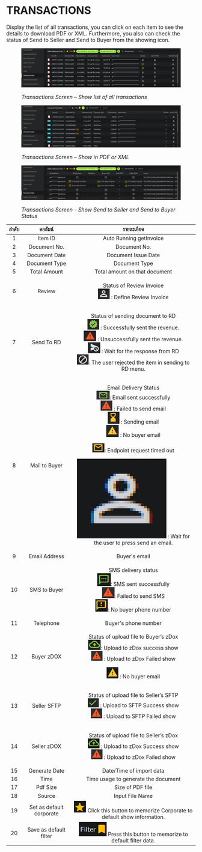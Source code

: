 # TRANSACTIONS

Display the list of all transactions, you can click on each item to see the details to download PDF or XML. Furthermore, you also can check the status of Send to Seller and Send to Buyer from the showing icon.

<figure><img src="../.gitbook/assets/image (66).png" alt=""><figcaption><p><em>Transactions Screen – Show list of all transactions</em></p></figcaption></figure>

<figure><img src="../.gitbook/assets/image (27).png" alt=""><figcaption><p><em>Transactions Screen – Show in PDF or XML</em></p></figcaption></figure>

<figure><img src="../.gitbook/assets/image (60).png" alt=""><figcaption><p><em>Transactions Screen - Show Send to Seller and Send to Buyer Status</em></p></figcaption></figure>

| ลำดับ |          คอลัมน์         |                                                                                                                                                                                                                                                                           รายละเอียด                                                                                                                                                                                                                                                                           |
| :---: | :----------------------: | :------------------------------------------------------------------------------------------------------------------------------------------------------------------------------------------------------------------------------------------------------------------------------------------------------------------------------------------------------------------------------------------------------------------------------------------------------------------------------------------------------------------------------------------------------------: |
|   1   |          Item ID         |                                                                                                                                                                                                                                                                     Auto Running getInvoice                                                                                                                                                                                                                                                                    |
|   2   |       Document No.       |                                                                                                                                                                                                                                                                          Document No.                                                                                                                                                                                                                                                                          |
|   3   |       Document Date      |                                                                                                                                                                                                                                                                       Document Issue Date                                                                                                                                                                                                                                                                      |
|   4   |       Document Type      |                                                                                                                                                                                                                                                                          Document Type                                                                                                                                                                                                                                                                         |
|   5   |       Total Amount       |                                                                                                                                                                                                                                                                  Total amount on that document                                                                                                                                                                                                                                                                 |
|   6   |          Review          |                                                                                                                                                                                                                         <p>Status of Review Invoice<br><img src="../.gitbook/assets/image (89).png" alt=""> : Define Review Invoice</p>                                                                                                                                                                                                                        |
|   7   |        Send To RD        |                                                                 <p>Status of sending document to RD<br><img src="../.gitbook/assets/image (16).png" alt=""> : Successfully sent the revenue.<br><img src="../.gitbook/assets/image (37).png" alt=""> : Unsuccessfully sent the revenue.<br><img src="../.gitbook/assets/image (79).png" alt=""> : Wait for the response from RD<br> <img src="../.gitbook/assets/image (49).png" alt="">: The user rejected the item in sending to RD menu.</p>                                                                |
|   8   |       Mail to Buyer      | <p>Email Delivery Status<br> <img src="../.gitbook/assets/image (38).png" alt="">: Email sent successfully<br><img src="../.gitbook/assets/image (65).png" alt=""> : Failed to send email<br><img src="../.gitbook/assets/image (24).png" alt=""> : Sending email<br><img src="../.gitbook/assets/image (42).png" alt=""> : No buyer email</p><p> <img src="../.gitbook/assets/image (29).png" alt="">: Endpoint request timed out</p><p><img src="../.gitbook/assets/image (53).png" alt="" data-size="line"> : Wait for the user to press send an email.</p> |
|   9   |       Email Address      |                                                                                                                                                                                                                                                                          Buyer's email                                                                                                                                                                                                                                                                         |
|   10  |       SMS to Buyer       |                                                                                                                                             <p>SMS delivery status<br> <img src="../.gitbook/assets/image (22).png" alt="">: SMS sent successfully<br> <img src="../.gitbook/assets/image (46).png" alt="">: Failed to send SMS<br> <img src="../.gitbook/assets/image (87).png" alt="">: No buyer phone number</p>                                                                                                                                            |
|   11  |         Telephone        |                                                                                                                                                                                                                                                                      Buyer's phone number                                                                                                                                                                                                                                                                      |
|   12  |        Buyer zDOX        |                                                                                                                               <p>Status of upload file to Buyer’s zDox<br> <img src="../.gitbook/assets/image (94).png" alt="">: Upload to zDox success show<br><img src="../.gitbook/assets/image (2).png" alt=""> : Upload to zDox Failed show</p><p><img src="../.gitbook/assets/image (88).png" alt=""> : No buyer email</p>                                                                                                                               |
|   13  |        Seller SFTP       |                                                                                                                                                                    <p>Status of upload file to Seller’s SFTP<br> <img src="../.gitbook/assets/image (61).png" alt=""> : Upload to SFTP Success show<br><img src="../.gitbook/assets/image (12).png" alt=""> : Upload to SFTP Failed show</p>                                                                                                                                                                   |
|   14  |        Seller zDOX       |                                                                                                                                                                     <p>Status of upload file to Seller’s zDox<br><img src="../.gitbook/assets/image (57).png" alt=""> : Upload to zDox Success show<br><img src="../.gitbook/assets/image (5).png" alt=""> : Upload to zDox Failed show</p>                                                                                                                                                                    |
|   15  |       Generate Date      |                                                                                                                                                                                                                                                                    Date/Time of import data                                                                                                                                                                                                                                                                    |
|   16  |           Time           |                                                                                                                                                                                                                                                               Time usage to generate the document                                                                                                                                                                                                                                                              |
|   17  |         Pdf Size         |                                                                                                                                                                                                                                                                        Size of PDF file                                                                                                                                                                                                                                                                        |
|   18  |          Source          |                                                                                                                                                                                                                                                                         Input File Name                                                                                                                                                                                                                                                                        |
|   19  | Set as default corporate |                                                                                                                                                                                                           <img src="../.gitbook/assets/image (67).png" alt="" data-size="line"> Click this button to memorize Corporate to default show information.                                                                                                                                                                                                           |
|   20  |  Save as default filter  |                                                                                                                                                                                                                   <img src="../.gitbook/assets/image (95).png" alt="" data-size="line"> Press this button to memorize to default filter data.                                                                                                                                                                                                                  |
